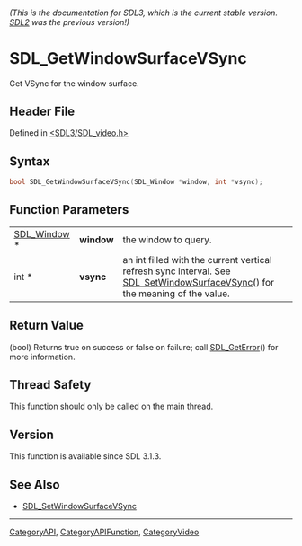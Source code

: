 ###### (This is the documentation for SDL3, which is the current stable version. [SDL2](https://wiki.libsdl.org/SDL2/) was the previous version!)
# SDL_GetWindowSurfaceVSync

Get VSync for the window surface.

## Header File

Defined in [<SDL3/SDL_video.h>](https://github.com/libsdl-org/SDL/blob/main/include/SDL3/SDL_video.h)

## Syntax

```c
bool SDL_GetWindowSurfaceVSync(SDL_Window *window, int *vsync);
```

## Function Parameters

|                            |            |                                                                                                                                                           |
| -------------------------- | ---------- | --------------------------------------------------------------------------------------------------------------------------------------------------------- |
| [SDL_Window](SDL_Window) * | **window** | the window to query.                                                                                                                                      |
| int *                      | **vsync**  | an int filled with the current vertical refresh sync interval. See [SDL_SetWindowSurfaceVSync](SDL_SetWindowSurfaceVSync)() for the meaning of the value. |

## Return Value

(bool) Returns true on success or false on failure; call
[SDL_GetError](SDL_GetError)() for more information.

## Thread Safety

This function should only be called on the main thread.

## Version

This function is available since SDL 3.1.3.

## See Also

- [SDL_SetWindowSurfaceVSync](SDL_SetWindowSurfaceVSync)

----
[CategoryAPI](CategoryAPI), [CategoryAPIFunction](CategoryAPIFunction), [CategoryVideo](CategoryVideo)

